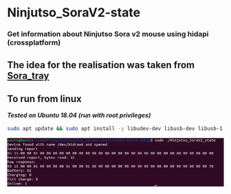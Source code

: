 # Ninjutso_SoraV2-state
### Get information about Ninjutso Sora v2 mouse using hidapi (crossplatform)

## The idea for the realisation was taken from [Sora_tray](https://github.com/Fan4Metal/Sora_tray/)

## To run from linux
***Tested on Ubuntu 18.04 (run with root privileges)***
```bash
sudo apt update && sudo apt install -y libudev-dev libusb-dev libusb-1.0-0-dev libhidapi-dev
```
![linux](screenshots/linux.png)